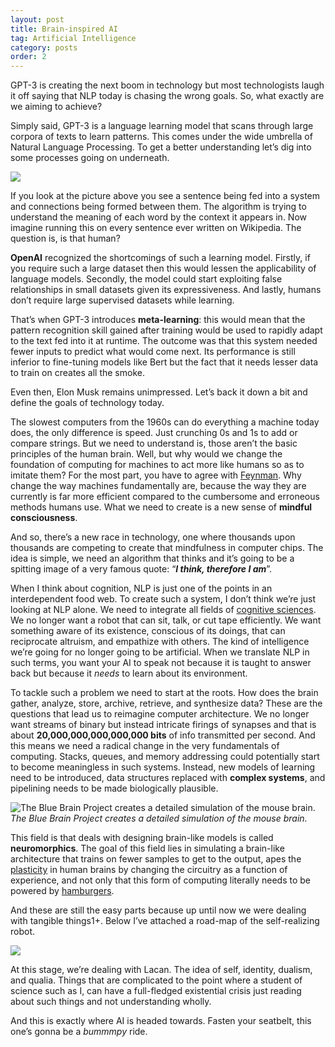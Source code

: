 ```yaml
---
layout: post
title: Brain-inspired AI
tag: Artificial Intelligence
category: posts
order: 2
---
```

GPT-3 is creating the next boom in technology but most technologists laugh it off saying that NLP today is chasing the wrong goals. So, what exactly are we aiming to achieve?

Simply said, GPT-3 is a language learning model that scans through large corpora of texts to learn patterns. This comes under the wide umbrella of Natural Language Processing. To get a better understanding let’s dig into some processes going on underneath.

![](https://cdn-images-1.medium.com/max/5258/1*6vgIRIWiEG6Zu_roxbO8eA.jpeg)

If you look at the picture above you see a sentence being fed into a system and connections being formed between them. The algorithm is trying to understand the meaning of each word by the context it appears in. Now imagine running this on every sentence ever written on Wikipedia. The question is, is that human?

**OpenAI** recognized the shortcomings of such a learning model. Firstly, if you require such a large dataset then this would lessen the applicability of language models. Secondly, the model could start exploiting false relationships in small datasets given its expressiveness. And lastly, humans don’t require large supervised datasets while learning.

That’s when GPT-3 introduces **meta-learning**: this would mean that the pattern recognition skill gained after training would be used to rapidly adapt to the text fed into it at runtime. The outcome was that this system needed fewer inputs to predict what would come next. Its performance is still inferior to fine-tuning models like Bert but the fact that it needs lesser data to train on creates all the smoke.

Even then, Elon Musk remains unimpressed. Let’s back it down a bit and define the goals of technology today.

The slowest computers from the 1960s can do everything a machine today does, the only difference is speed. Just crunching 0s and 1s to add or compare strings. But we need to understand is, those aren’t the basic principles of the human brain. Well, but why would we change the foundation of computing for machines to act more like humans so as to imitate them? For the most part, you have to agree with [Feynman](https://youtu.be/ipRvjS7q1DI). Why change the way machines fundamentally are, because the way they are currently is far more efficient compared to the cumbersome and erroneous methods humans use. What we need to create is a new sense of **mindful consciousness**.

And so, there’s a new race in technology, one where thousands upon thousands are competing to create that mindfulness in computer chips. The idea is simple, we need an algorithm that thinks and it’s going to be a spitting image of a very famous quote: “***I think, therefore I am***”.

When I think about cognition, NLP is just one of the points in an interdependent food web. To create such a system, I don’t think we’re just looking at NLP alone. We need to integrate all fields of [cognitive sciences](https://en.wikipedia.org/wiki/Cognitive_science#:~:text=Cognitive%20science%20is%20the%20interdisciplinary,%2C%20process%2C%20and%20transform%20information.). We no longer want a robot that can sit, talk, or cut tape efficiently. We want something aware of its existence, conscious of its doings, that can reciprocate altruism, and empathize with others. The kind of intelligence we’re going for no longer going to be artificial. When we translate NLP in such terms, you want your AI to speak not because it is taught to answer back but because it *needs* to learn about its environment.

To tackle such a problem we need to start at the roots. How does the brain gather, analyze, store, archive, retrieve, and synthesize data? These are the questions that lead us to reimagine computer architecture. We no longer want streams of binary but instead intricate firings of synapses and that is about **20,000,000,000,000,000 bits** of info transmitted per second. And this means we need a radical change in the very fundamentals of computing. Stacks, queues, and memory addressing could potentially start to become meaningless in such systems. Instead, new models of learning need to be introduced, data structures replaced with **complex systems**, and pipelining needs to be made biologically plausible.

![The Blue Brain Project creates a detailed simulation of the mouse brain.](https://miro.medium.com/proxy/1*03l6Whk194fPzsvaOV79Vg.jpeg)*The Blue Brain Project creates a detailed simulation of the mouse brain.*

This field is that deals with designing brain-like models is called **neuromorphics**. The goal of this field lies in simulating a brain-like architecture that trains on fewer samples to get to the output, apes the [plasticity](https://www.psychologicalscience.org/journals/cd/12_1/Kolb.cfm) in human brains by changing the circuitry as a function of experience, and not only that this form of computing literally needs to be powered by [hamburgers](https://youtu.be/398B4wpldP4?t=366).

And these are still the easy parts because up until now we were dealing with tangible things1+. Below I’ve attached a road-map of the self-realizing robot.

![](https://cdn-images-1.medium.com/max/2000/1*o2ZkEV30oYMeXpc7ThMihA.png)

At this stage, we’re dealing with Lacan. The idea of self, identity, dualism, and qualia. Things that are complicated to the point where a student of science such as I, can have a full-fledged existential crisis just reading about such things and not understanding wholly.

And this is exactly where AI is headed towards. Fasten your seatbelt, this one’s gonna be a *bummmpy* ride.
